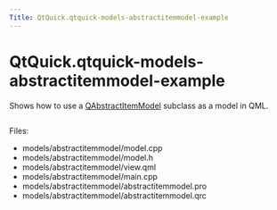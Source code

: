 ```yaml
---
Title: QtQuick.qtquick-models-abstractitemmodel-example
---
```


# QtQuick.qtquick-models-abstractitemmodel-example

<span class="subtitle"></span>
<!-- $$$models/abstractitemmodel-description -->
<p>Shows how to use a <a href="QtQuick.qtquick-modelviewsdata-cppmodels.md#qabstractitemmodel">QAbstractItemModel</a> subclass as a model in QML.<p class="centerAlign"><img src="https://developer.ubuntu.com/static/devportal_uploaded/46b7256a-1059-4283-86d2-2b8af6e12370-../qtquick-models-abstractitemmodel-example/images/qml-abstractitemmodel-example.png" alt="" /></p><p>Files:</p>
<ul>
<li>models/abstractitemmodel/model.cpp</li>
<li>models/abstractitemmodel/model.h</li>
<li>models/abstractitemmodel/view.qml</li>
<li>models/abstractitemmodel/main.cpp</li>
<li>models/abstractitemmodel/abstractitemmodel.pro</li>
<li>models/abstractitemmodel/abstractitemmodel.qrc</li>
</ul>
<!-- @@@models/abstractitemmodel -->
